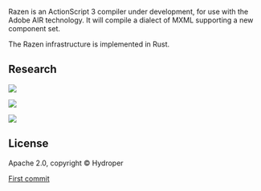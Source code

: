 Razen is an ActionScript 3 compiler under development, for use with the Adobe AIR technology. It will compile a dialect of MXML supporting a new component set.

The Razen infrastructure is implemented in Rust.

## Research

[![](https://img.shields.io/badge/See-Rust%20Guide-blue)](https://github.com/hydroper/as3parser/wiki/Rust-for-ActionScript-developers)

[![](https://img.shields.io/badge/See-Building%20a%20Compiler-blue)](https://github.com/hydroper/as3parser/wiki/Building-a-compiler)

[![](https://img.shields.io/badge/See-References-blue)](https://github.com/hydroper/as3parser/wiki/References)

<!--

[![](https://img.shields.io/badge/See-Old%20Codebase-blue)](https://github.com/hydroper-jet/privcompiler/tree/master/src/compiler)

-->

## License

Apache 2.0, copyright © Hydroper

[First commit](https://github.com/hydroper/razen/commit/38d07aa5e382b131a11e222fe3745a37d4728e61)
